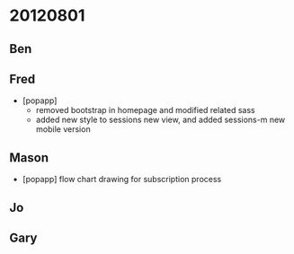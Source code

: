 # 20120801

## Ben



## Fred
- [popapp]
  - removed bootstrap in homepage and modified related sass
  - added new style to sessions new view,  and added sessions-m new mobile version



## Mason
- [popapp] flow chart drawing for subscription process



## Jo



## Gary